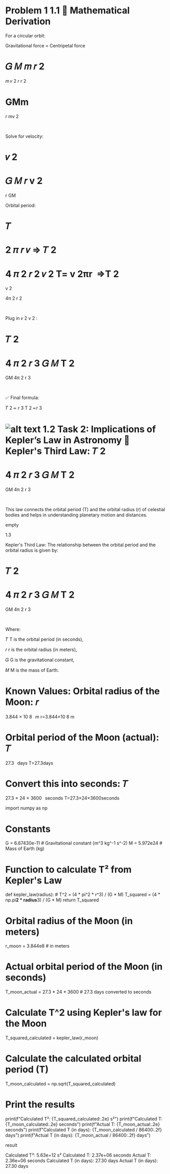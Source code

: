 # Problem 1 1.1 📐 Mathematical Derivation
For a circular orbit:

Gravitational force = Centripetal force

𝐺
𝑀
𝑚
𝑟
2
=
𝑚
𝑣
2
𝑟
r 
2
 
GMm
​
 = 
r
mv 
2
 
​
 
Solve for velocity:

𝑣
2
=
𝐺
𝑀
𝑟
v 
2
 = 
r
GM
​
 
Orbital period:

𝑇
=
2
𝜋
𝑟
𝑣
⇒
𝑇
2
=
4
𝜋
2
𝑟
2
𝑣
2
T= 
v
2πr
​
 ⇒T 
2
 = 
v 
2
 
4π 
2
 r 
2
 
​
 
Plug in 
𝑣
2
v 
2
 :

𝑇
2
=
4
𝜋
2
𝑟
3
𝐺
𝑀
T 
2
 = 
GM
4π 
2
 r 
3
 
​
 
✅ Final formula:

𝑇
2
∝
𝑟
3
T 
2
 ∝r 
3
 
![alt text](image.png)
1.2    Task 2: Implications of Kepler’s Law in Astronomy
📐 Kepler's Third Law:
𝑇
2
=
4
𝜋
2
𝑟
3
𝐺
𝑀
T 
2
 = 
GM
4π 
2
 r 
3
 
​
 
This law connects the orbital period (T) and the orbital radius (r) of celestial bodies and helps in understanding planetary motion and distances.



empty 

1.3

Kepler's Third Law:
The relationship between the orbital period and the orbital radius is given by:

𝑇
2
=
4
𝜋
2
𝑟
3
𝐺
𝑀
T 
2
 = 
GM
4π 
2
 r 
3
 
​
 
Where:

𝑇
T is the orbital period (in seconds),

𝑟
r is the orbital radius (in meters),

𝐺
G is the gravitational constant,

𝑀
M is the mass of Earth.

Known Values:
Orbital radius of the Moon: 
𝑟
=
3.844
×
10
8
 
m
r=3.844×10 
8
 m

Orbital period of the Moon (actual): 
𝑇
=
27.3
 
days
T=27.3days

Convert this into seconds: 
𝑇
=
27.3
×
24
×
3600
 
seconds
T=27.3×24×3600seconds

import numpy as np

# Constants
G = 6.67430e-11  # Gravitational constant (m^3 kg^-1 s^-2)
M = 5.972e24     # Mass of Earth (kg)

# Function to calculate T² from Kepler's Law
def kepler_law(radius):
    # T^2 = (4 * pi^2 * r^3) / (G * M)
    T_squared = (4 * np.pi**2 * radius**3) / (G * M)
    return T_squared

# Orbital radius of the Moon (in meters)
r_moon = 3.844e8  # in meters

# Actual orbital period of the Moon (in seconds)
T_moon_actual = 27.3 * 24 * 3600  # 27.3 days converted to seconds

# Calculate T^2 using Kepler's law for the Moon
T_squared_calculated = kepler_law(r_moon)

# Calculate the calculated orbital period (T)
T_moon_calculated = np.sqrt(T_squared_calculated)

# Print the results
print(f"Calculated T²: {T_squared_calculated:.2e} s²")
print(f"Calculated T: {T_moon_calculated:.2e} seconds")
print(f"Actual T: {T_moon_actual:.2e} seconds")
print(f"Calculated T (in days): {T_moon_calculated / 86400:.2f} days")
print(f"Actual T (in days): {T_moon_actual / 86400:.2f} days")
  

  result 

  Calculated T²: 5.63e+12 s²
Calculated T: 2.37e+06 seconds
Actual T: 2.36e+06 seconds
Calculated T (in days): 27.30 days
Actual T (in days): 27.30 days
